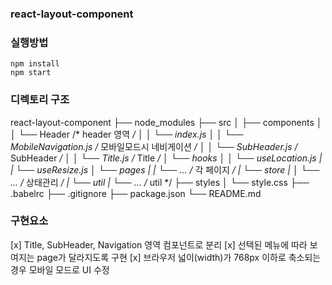 ### react-layout-component

### 실행방법
```
npm install
npm start
```

### 디렉토리 구조
react-layout-component
├── node_modules
├── src
│   ├── components
│   │   └── Header /* header 영역 */
│   │       └── index.js
│   │       └── MobileNavigation.js  /* 모바일모드시 네비게이션 */
│   │       └── SubHeader.js /* SubHeader */
│   │       └── Title.js /* Title */
│   └── hooks
│   │    └── useLocation.js
|   |    └── useResize.js
│   └── pages
|   |     └── ...  /* 각 페이지 */
|   └── store
|   │     └── ...  /* 상태관리 */
|   └── util
|        └── ...  /* util */
├── styles
│   └── style.css
├── .babelrc
├── .gitignore
├── package.json
└── README.md


### 구현요소
[x] Title, SubHeader, Navigation 영역 컴포넌트로 분리
[x] 선택된 메뉴에 따라 보여지는 page가 달라지도록 구현
[x] 브라우저 넓이(width)가 768px 이하로 축소되는 경우 모바일 모드로 UI 수정
